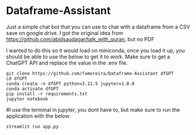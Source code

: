 # Dataframe-Assistant
Just a simple chat bot that you can use to chat with a dataframe from a CSV save on google drive. I got the original idea from https://github.com/abidsaudagar/talk_with_quran, but no PDF

I wanted to do this so it would load on miniconda, once you load it up, you should be able to use the below to get it to work. Make sure to get a ChatGPT API and replace the value in the .env file.

	git clone https://github.com/famoreira/Dataframe-Assistant dfGPT
	cd dfGPT
	conda create -n dfGPT python=3.11.5 jupyter=1.0.0
	conda activate dfGPT
	pip install -r requirements.txt
	jupyter notebook

#I use the terminal in jupyter, you dont have to, but make sure to run the application with the below:

	streamlit run app.py
